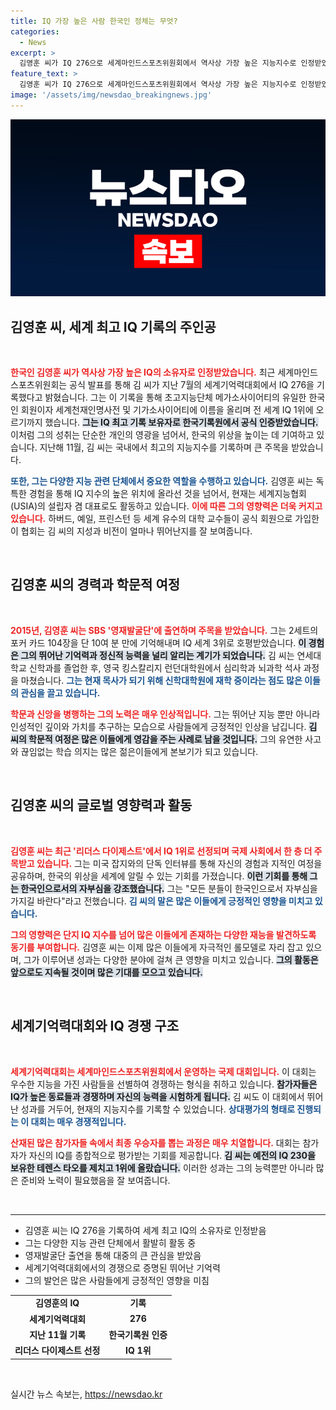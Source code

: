 ```yaml
---
title: IQ 가장 높은 사람 한국인 정체는 무엇?
categories:
  - News
excerpt: >
  김영훈 씨가 IQ 276으로 세계마인드스포츠위원회에서 역사상 가장 높은 지능지수로 인정받았습니다! 그는 현재 신학 대학원에 재학 중이며, 한국인의 자부심을 높이고 있습니다. 클릭하여 그의 놀라운 이야기를 들어보세요!
feature_text: >
  김영훈 씨가 IQ 276으로 세계마인드스포츠위원회에서 역사상 가장 높은 지능지수로 인정받았습니다! 그는 현재 신학 대학원에 재학 중이며, 한국인의 자부심을 높이고 있습니다. 클릭하여 그의 놀라운 이야기를 들어보세요!
image: '/assets/img/newsdao_breakingnews.jpg'
---
```


<p><img src="/assets/img/newsdao_breakingnews.jpg" alt="ontimetimes 속보" /></p>

<h2 data-ke-size="size26">김영훈 씨, 세계 최고 IQ 기록의 주인공</h2>

<p data-ke-size="size16">&nbsp;</p>

<p><b><span style="color: #ee2323;">한국인 김영훈 씨가 역사상 가장 높은 IQ의 소유자로 인정받았습니다.</span></b> 최근 세계마인드스포츠위원회는 공식 발표를 통해 김 씨가 지난 7월의 세계기억력대회에서 IQ 276을 기록했다고 밝혔습니다. 그는 이 기록을 통해 초고지능단체 메가소사이어티의 유일한 한국인 회원이자 세계천재인명사전 및 기가소사이어티에 이름을 올리며 전 세계 IQ 1위에 오르기까지 했습니다. <b><span style="background-color: #21538527;">그는 IQ 최고 기록 보유자로 한국기록원에서 공식 인증받았습니다.</span></b> 이처럼 그의 성취는 단순한 개인의 영광을 넘어서, 한국의 위상을 높이는 데 기여하고 있습니다. 지난해 11월, 김 씨는 국내에서 최고의 지능지수를 기록하며 큰 주목을 받았습니다.</p>

<p><b><span style="color: #1a5490;">또한, 그는 다양한 지능 관련 단체에서 중요한 역할을 수행하고 있습니다.</span></b> 김영훈 씨는 독특한 경험을 통해 IQ 지수의 높은 위치에 올라선 것을 넘어서, 현재는 세계지능협회(USIA)의 설립자 겸 대표로도 활동하고 있습니다. <b><span style="color: #ee2323;">이에 따른 그의 영향력은 더욱 커지고 있습니다.</span></b> 하버드, 예일, 프린스턴 등 세계 유수의 대학 교수들이 공식 회원으로 가입한 이 협회는 김 씨의 지성과 비전이 얼마나 뛰어난지를 잘 보여줍니다.</p>

<p data-ke-size="size16">&nbsp;</p>

<h2 data-ke-size="size26">김영훈 씨의 경력과 학문적 여정</h2>

<p data-ke-size="size16">&nbsp;</p>

<p><b><span style="color: #ee2323;">2015년, 김영훈 씨는 SBS '영재발굴단'에 출연하며 주목을 받았습니다.</span></b> 그는 2세트의 포커 카드 104장을 단 10여 분 만에 기억해내며 IQ 세계 3위로 호평받았습니다. <b><span style="background-color: #21538527;">이 경험은 그의 뛰어난 기억력과 정신적 능력을 널리 알리는 계기가 되었습니다.</span></b> 김 씨는 연세대학교 신학과를 졸업한 후, 영국 킹스칼리지 런던대학원에서 심리학과 뇌과학 석사 과정을 마쳤습니다. <b><span style="color: #1a5490;">그는 현재 목사가 되기 위해 신학대학원에 재학 중이라는 점도 많은 이들의 관심을 끌고 있습니다.</span></b></p>

<p><b><span style="color: #ee2323;">학문과 신앙을 병행하는 그의 노력은 매우 인상적입니다.</span></b> 그는 뛰어난 지능 뿐만 아니라 인성적인 깊이와 가치를 추구하는 모습으로 사람들에게 긍정적인 인상을 남깁니다. <b><span style="background-color: #21538527;">김 씨의 학문적 여정은 많은 이들에게 영감을 주는 사례로 남을 것입니다.</span></b> 그의 유연한 사고와 끊임없는 학습 의지는 많은 젊은이들에게 본보기가 되고 있습니다.</p>

<p data-ke-size="size16">&nbsp;</p>

<h2 data-ke-size="size26">김영훈 씨의 글로벌 영향력과 활동</h2>

<p data-ke-size="size16">&nbsp;</p>

<p><b><span style="color: #ee2323;">김영훈 씨는 최근 '리더스 다이제스트'에서 IQ 1위로 선정되며 국제 사회에서 한 층 더 주목받고 있습니다.</span></b> 그는 미국 잡지와의 단독 인터뷰를 통해 자신의 경험과 지적인 여정을 공유하며, 한국의 위상을 세계에 알릴 수 있는 기회를 가졌습니다. <b><span style="background-color: #21538527;">이런 기회를 통해 그는 한국인으로서의 자부심을 강조했습니다.</span></b> 그는 "모든 분들이 한국인으로서 자부심을 가지길 바란다"라고 전했습니다. <b><span style="color: #1a5490;">김 씨의 말은 많은 이들에게 긍정적인 영향을 미치고 있습니다.</span></b> </p>

<p><b><span style="color: #ee2323;">그의 영향력은 단지 IQ 지수를 넘어 많은 이들에게 존재하는 다양한 재능을 발견하도록 동기를 부여합니다.</span></b> 김영훈 씨는 이제 많은 이들에게 자극적인 롤모델로 자리 잡고 있으며, 그가 이루어낸 성과는 다양한 분야에 걸쳐 큰 영향을 미치고 있습니다. <b><span style="background-color: #21538527;">그의 활동은 앞으로도 지속될 것이며 많은 기대를 모으고 있습니다.</span></b></p>

<p data-ke-size="size16">&nbsp;</p>

<h2 data-ke-size="size26">세계기억력대회와 IQ 경쟁 구조</h2>

<p data-ke-size="size16">&nbsp;</p>

<p><b><span style="color: #ee2323;">세계기억력대회는 세계마인드스포츠위원회에서 운영하는 국제 대회입니다.</span></b> 이 대회는 우수한 지능을 가진 사람들을 선별하여 경쟁하는 형식을 취하고 있습니다. <b><span style="background-color: #21538527;">참가자들은 IQ가 높은 동료들과 경쟁하며 자신의 능력을 시험하게 됩니다.</span></b> 김 씨도 이 대회에서 뛰어난 성과를 거두어, 현재의 지능지수를 기록할 수 있었습니다. <b><span style="color: #1a5490;">상대평가의 형태로 진행되는 이 대회는 매우 경쟁적입니다.</span></b> </p>

<p><b><span style="color: #ee2323;">산재된 많은 참가자들 속에서 최종 우승자를 뽑는 과정은 매우 치열합니다.</span></b> 대회는 참가자가 자신의 IQ를 종합적으로 평가받는 기회를 제공합니다. <b><span style="background-color: #21538527;">김 씨는 예전의 IQ 230을 보유한 테렌스 타오를 제치고 1위에 올랐습니다.</span></b> 이러한 성과는 그의 능력뿐만 아니라 많은 준비와 노력이 필요했음을 잘 보여줍니다. </p>

<p data-ke-size="size16">&nbsp;</p>

<hr />

<ul>
<li>김영훈 씨는 IQ 276을 기록하여 세계 최고 IQ의 소유자로 인정받음</li>
<li>그는 다양한 지능 관련 단체에서 활발히 활동 중</li>
<li>영재발굴단 출연을 통해 대중의 큰 관심을 받았음</li>
<li>세계기억력대회에서의 경쟁으로 증명된 뛰어난 기억력</li>
<li>그의 발언은 많은 사람들에게 긍정적인 영향을 미침</li>
</ul>

<table>
<tr>
<td style="text-align: center; height: 17px;"><b>김영훈의 IQ</b></td>
<td style="text-align: center; height: 17px;"><b>기록</b></td>
</tr>
<tr>
<td style="text-align: center; height: 17px;"><b>세계기억력대회</b></td>
<td style="text-align: center; height: 17px;"><b>276</b></td>
</tr>
<tr>
<td style="text-align: center; height: 17px;"><b>지난 11월 기록</b></td>
<td style="text-align: center; height: 17px;"><b>한국기록원 인증</b></td>
</tr>
<tr>
<td style="text-align: center; height: 17px;"><b>리더스 다이제스트 선정</b></td>
<td style="text-align: center; height: 17px;"><b>IQ 1위</b></td>
</tr>
</table>

<p data-ke-size="size16">&nbsp;</p>
실시간 뉴스 속보는, <a href="https://newsdao.kr" rel="dofollow">https://newsdao.kr</a>


